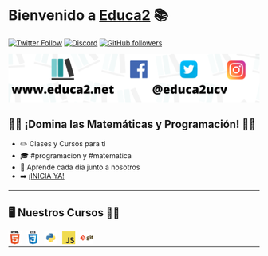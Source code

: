 # Bienvenido a [Educa2][website] 📚

[![Twitter Follow](https://img.shields.io/twitter/follow/educa2ucv?color=%237acbcd&label=%40educa2ucv&logo=twitter&style=for-the-badge)][twitter]
[![Discord](https://img.shields.io/discord/754135675523039322?color=%237acbcd&label=Discord&logo=Discord&logoColor=%23fff&style=for-the-badge)][discord]
[![GitHub followers](https://img.shields.io/github/followers/educa2ucv?color=%23229395&label=GitHub&logo=github&logoColor=%23fff&style=for-the-badge)][github]

[<img src="./Banner.png"/>][website]


## 👨‍🏫 ¡Domina las Matemáticas y Programación! 👩‍🏫

- ✏️ Clases y Cursos para ti
- 🎓 #programacion y #matematica
- 🧠 Aprende cada día junto a nosotros
- ➡️ [¡INICIA YA!][website] 


---

## 🖥️ Nuestros Cursos 👨‍💻

<img align="left" alt="HTML5" style="margin-right: 10px;" width="26px" src="https://raw.githubusercontent.com/github/explore/80688e429a7d4ef2fca1e82350fe8e3517d3494d/topics/html/html.png" />

<img align="left" alt="CSS3" style="margin-right: 10px;" width="26px" src="https://raw.githubusercontent.com/github/explore/80688e429a7d4ef2fca1e82350fe8e3517d3494d/topics/css/css.png" />

<img align="left" alt="Python" style="margin-right: 10px;" width="26px" src="https://raw.githubusercontent.com/github/explore/80688e429a7d4ef2fca1e82350fe8e3517d3494d/topics/python/python.png" />

<img align="left" alt="JavaScript" style="margin-right: 10px;" width="26px" src="https://raw.githubusercontent.com/github/explore/80688e429a7d4ef2fca1e82350fe8e3517d3494d/topics/javascript/javascript.png" />

<img align="left" alt="Git" style="margin-right: 10px;" width="26px" src="https://raw.githubusercontent.com/github/explore/80688e429a7d4ef2fca1e82350fe8e3517d3494d/topics/git/git.png" />

<br />

---


<!-- Enlaces -->
[website]: https://educa2.net/
[twitter]: https://twitter.com/educa2ucv/
[discord]: https://discord.gg/Xn4RnfkjcZ
[github]: https://github.com/educa2ucv
